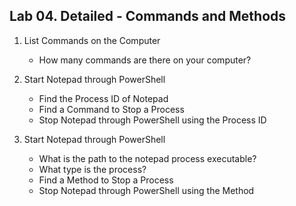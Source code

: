 ## Lab 04. Detailed - Commands and Methods

1. List Commands on the Computer
    - How many commands are there on your computer?

2. Start Notepad through PowerShell
    - Find the Process ID of Notepad
    - Find a Command to Stop a Process
    - Stop Notepad through PowerShell using the Process ID

3. Start Notepad through PowerShell
    - What is the path to the notepad process executable?
    - What type is the process?
    - Find a Method to Stop a Process
    - Stop Notepad through PowerShell using the Method